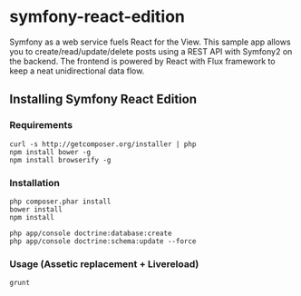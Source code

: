 symfony-react-edition
========================

Symfony as a web service fuels React for the View. 
This sample app allows you to create/read/update/delete posts using a REST API with Symfony2 on the backend. The frontend is powered by React with Flux framework to keep a neat unidirectional data flow.

 Installing Symfony React Edition
---------------------------------------------

### Requirements

    curl -s http://getcomposer.org/installer | php
    npm install bower -g
    npm install browserify -g

### Installation

    php composer.phar install
    bower install
    npm install

    php app/console doctrine:database:create
    php app/console doctrine:schema:update --force

### Usage (Assetic replacement + Livereload)

    grunt